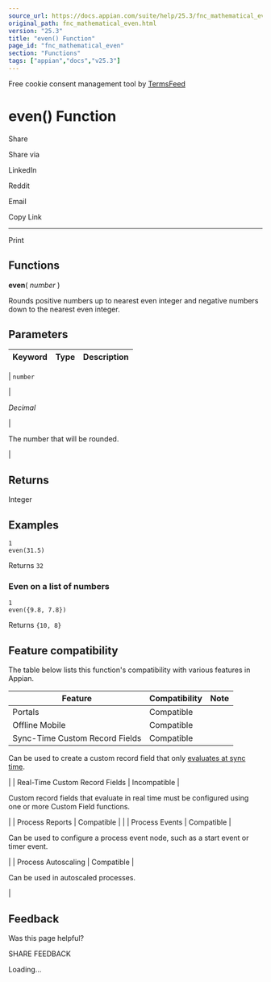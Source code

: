 ```yaml
---
source_url: https://docs.appian.com/suite/help/25.3/fnc_mathematical_even.html
original_path: fnc_mathematical_even.html
version: "25.3"
title: "even() Function"
page_id: "fnc_mathematical_even"
section: "Functions"
tags: ["appian","docs","v25.3"]
---
```



Free cookie consent management tool by [TermsFeed](https://www.termsfeed.com/)

# even() Function

Share

Share via

LinkedIn

Reddit

Email

Copy Link

* * *

Print

## Functions

**even**( _number_ )

Rounds positive numbers up to nearest even integer and negative numbers down to the nearest even integer.

## Parameters

| Keyword | Type | Description |
| --- | --- | --- |
|
`number`

 |

_Decimal_

 |

The number that will be rounded.

 |

## Returns

Integer

## Examples

```
1
even(31.5)
```

Returns `32`

### Even on a list of numbers

```
1
even({9.8, 7.8})
```

Returns `{10, 8}`

## Feature compatibility

The table below lists this function's compatibility with various features in Appian.

| Feature | Compatibility | Note |
| --- | --- | --- |
| Portals | Compatible |  |
| Offline Mobile | Compatible |  |
| Sync-Time Custom Record Fields | Compatible |
Can be used to create a custom record field that only [evaluates at sync time](custom-record-fields.html#prodlink-sync-time-evaluations).

 |
| Real-Time Custom Record Fields | Incompatible |

Custom record fields that evaluate in real time must be configured using one or more Custom Field functions.

 |
| Process Reports | Compatible |  |
| Process Events | Compatible |

Can be used to configure a process event node, such as a start event or timer event.

 |
| Process Autoscaling | Compatible |

Can be used in autoscaled processes.

 |

## Feedback

Was this page helpful?

SHARE FEEDBACK

Loading...